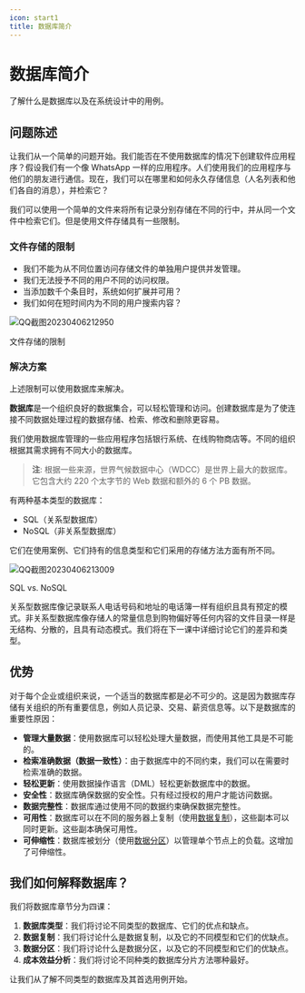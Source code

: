 ```yaml
---
icon: start1
title: 数据库简介
---
```


# 数据库简介

了解什么是数据库以及在系统设计中的用例。

## 问题陈述

让我们从一个简单的问题开始。我们能否在不使用数据库的情况下创建软件应用程序？假设我们有一个像 WhatsApp 一样的应用程序。人们使用我们的应用程序与他们的朋友进行通信。现在，我们可以在哪里和如何永久存储信息（人名列表和他们各自的消息），并检索它？

我们可以使用一个简单的文件来将所有记录分别存储在不同的行中，并从同一个文件中检索它们。但是使用文件存储具有一些限制。

### 文件存储的限制

- 我们不能为从不同位置访问存储文件的单独用户提供并发管理。
- 我们无法授予不同的用户不同的访问权限。
- 当添加数千个条目时，系统如何扩展并可用？
- 我们如何在短时间内为不同的用户搜索内容？

![QQ截图20230406212950](https://chat.openai.com/img/09-Databases/QQ截图20230406212950.png)

文件存储的限制

### 解决方案

上述限制可以使用数据库来解决。

**数据库**是一个组织良好的数据集合，可以轻松管理和访问。创建数据库是为了使连接不同数据处理过程的数据存储、检索、修改和删除更容易。

我们使用数据库管理的一些应用程序包括银行系统、在线购物商店等。不同的组织根据其需求拥有不同大小的数据库。

> **注**: 根据一些来源，世界气候数据中心（WDCC）是世界上最大的数据库。它包含大约 220 个太字节的 Web 数据和额外的 6 个 PB 数据。

有两种基本类型的数据库：

- SQL（关系型数据库）
- NoSQL（非关系型数据库）

它们在使用案例、它们持有的信息类型和它们采用的存储方法方面有所不同。

![QQ截图20230406213009](https://chat.openai.com/img/09-Databases/QQ截图20230406213009.png)

SQL vs. NoSQL

关系型数据库像记录联系人电话号码和地址的电话簿一样有组织且具有预定的模式。非关系型数据库像存储人的常量信息到购物偏好等任何内容的文件目录一样是无结构、分散的，且具有动态模式。我们将在下一课中详细讨论它们的差异和类型。

## 优势

对于每个企业或组织来说，一个适当的数据库都是必不可少的。这是因为数据库存储有关组织的所有重要信息，例如人员记录、交易、薪资信息等。以下是数据库的重要性原因：

- **管理大量数据**：使用数据库可以轻松处理大量数据，而使用其他工具是不可能的。
- **检索准确数据（数据一致性）**：由于数据库中的不同约束，我们可以在需要时检索准确的数据。
- **轻松更新**：使用数据操作语言（DML）轻松更新数据库中的数据。
- **安全性**：数据库确保数据的安全性。只有经过授权的用户才能访问数据。
- **数据完整性**：数据库通过使用不同的数据约束确保数据完整性。
- **可用性**：数据库可以在不同的服务器上复制（使用[数据复制](https://www.educative.io/collection/page/10370001/4941429335392256/5241733675220992)），这些副本可以同时更新。这些副本确保可用性。
- **可伸缩性**：数据库被划分（使用[数据分区](https://www.educative.io/collection/page/10370001/4941429335392256/6254160546103296)）以管理单个节点上的负载。这增加了可伸缩性。

## 我们如何解释数据库？

我们将数据库章节分为四课：

1. **数据库类型**：我们将讨论不同类型的数据库、它们的优点和缺点。
2. **数据复制**：我们将讨论什么是数据复制，以及它的不同模型和它们的优缺点。
3. **数据分区**：我们将讨论什么是数据分区，以及它的不同模型和它们的优缺点。
4. **成本效益分析**：我们将讨论不同种类的数据库分片方法哪种最好。

让我们从了解不同类型的数据库及其首选用例开始。